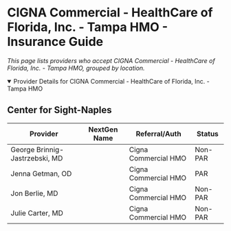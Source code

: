 # CIGNA Commercial - HealthCare of Florida, Inc. - Tampa HMO - Insurance Guide

*This page lists providers who accept CIGNA Commercial - HealthCare of Florida, Inc. - Tampa HMO, grouped by location.*

<details open><summary>Provider Details for CIGNA Commercial - HealthCare of Florida, Inc. - Tampa HMO</summary>

## Center for Sight-Naples

| Provider | NextGen Name | Referral/Auth | Status |
|----------|-------------|--------------|--------|
| George Brinnig-Jastrzebski, MD |  | Cigna Commercial HMO | Non-PAR |
| Jenna Getman, OD |  | Cigna Commercial HMO | PAR |
| Jon Berlie, MD |  | Cigna Commercial HMO | Non-PAR |
| Julie Carter, MD |  | Cigna Commercial HMO | Non-PAR |

</details>


